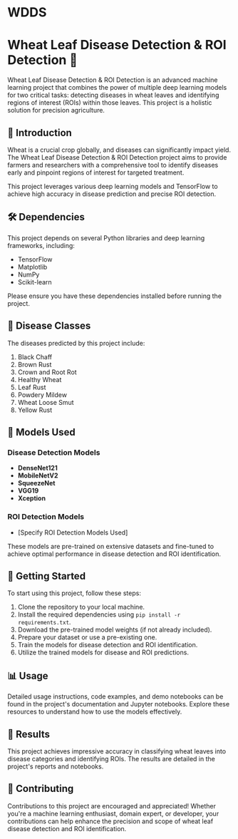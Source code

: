 # WDDS
# Wheat Leaf Disease Detection & ROI Detection 🌾

Wheat Leaf Disease Detection & ROI Detection is an advanced machine learning project that combines the power of multiple deep learning models for two critical tasks: detecting diseases in wheat leaves and identifying regions of interest (ROIs) within those leaves. This project is a holistic solution for precision agriculture.

## 🌱 Introduction

Wheat is a crucial crop globally, and diseases can significantly impact yield. The Wheat Leaf Disease Detection & ROI Detection project aims to provide farmers and researchers with a comprehensive tool to identify diseases early and pinpoint regions of interest for targeted treatment.

This project leverages various deep learning models and TensorFlow to achieve high accuracy in disease prediction and precise ROI detection.

## 🛠️ Dependencies

This project depends on several Python libraries and deep learning frameworks, including:

- TensorFlow
- Matplotlib
- NumPy
- Scikit-learn

Please ensure you have these dependencies installed before running the project.

## 🌿 Disease Classes

The diseases predicted by this project include:

1. Black Chaff
2. Brown Rust
3. Crown and Root Rot
4. Healthy Wheat
5. Leaf Rust
6. Powdery Mildew
7. Wheat Loose Smut
8. Yellow Rust

## 🧠 Models Used

### Disease Detection Models

- **DenseNet121**
- **MobileNetV2**
- **SqueezeNet**
- **VGG19**
- **Xception**

### ROI Detection Models

- [Specify ROI Detection Models Used]

These models are pre-trained on extensive datasets and fine-tuned to achieve optimal performance in disease detection and ROI identification.

## 🚀 Getting Started

To start using this project, follow these steps:

1. Clone the repository to your local machine.
2. Install the required dependencies using `pip install -r requirements.txt`.
3. Download the pre-trained model weights (if not already included).
4. Prepare your dataset or use a pre-existing one.
5. Train the models for disease detection and ROI identification.
6. Utilize the trained models for disease and ROI predictions.

## 📊 Usage

Detailed usage instructions, code examples, and demo notebooks can be found in the project's documentation and Jupyter notebooks. Explore these resources to understand how to use the models effectively.

## 🎯 Results

This project achieves impressive accuracy in classifying wheat leaves into disease categories and identifying ROIs. The results are detailed in the project's reports and notebooks.

## 🙌 Contributing

Contributions to this project are encouraged and appreciated! Whether you're a machine learning enthusiast, domain expert, or developer, your contributions can help enhance the precision and scope of wheat leaf disease detection and ROI identification. 

